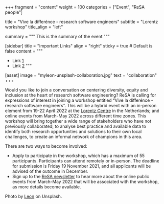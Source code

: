 +++
fragment = "content"
weight = 100
categories = ["Event", "ReSA people"]

title = "Vive la differénce - research software engineers"
subtitle = "Lorentz workshop"
title_align = "left"

summary = """
This is the summary of the event
"""

[sidebar]
  title = "Important Links"
  align = "right"
  sticky = true # Default is false
  content = """
  * Link [1](#)
  * Link [2](#)
  """

[asset]
  image = "myleon-unsplash-collaboration.jpg"
  text = "collaboration"
+++

Would you like to join a conversation on centering diversity, equity and inclusion  at the heart of research software engineering? ReSA is calling for expressions of interest in joining a workshop entitled “Vive la differénce - research software engineers”. This will be a hybrid event with an in-person element from 19-22 April 2022 at the [Lorentz Centre](https://www.lorentzcenter.nl/about-us.html) in the Netherlands; and online events from March-May 2022 across different time zones.  This workshop will bring together a wide range of stakeholders who have not previously collaborated, to analyse best practice and available data to identify both research opportunities and solutions to their own local challenges, to create an informal network of champions in this area. 

There are two ways to become involved:

* Apply to participate in the workshop, which has a maximum of 55 participants. Participants can attend remotely or in-person. The deadline for submission is Friday 19 November 2021, and all applicants will be advised of the outcome in December. 
* Sign up to the [ReSA newsletter](https://www.researchsoft.org/news/) to hear more about the online public events from March-May 2022 that will be associated with the workshop, as more details become available.


Photo by <a href="https://unsplash.com/@myleon">Leon</a> on Unsplash.
